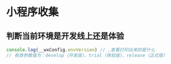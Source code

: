 # 小程序收集
## 判断当前环境是开发线上还是体验
```js
console.log(__wxConfig.envVersion) // ,查看打印出来的是什么
// 有效参数值为：develop（开发版），trial（体验版），release（正式版）
```